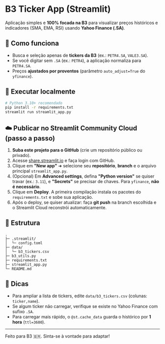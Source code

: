 # B3 Ticker App (Streamlit)

Aplicação simples e **100% focada na B3** para visualizar preços históricos e indicadores (SMA, EMA, RSI) usando **Yahoo Finance (.SA)**.

## 🧩 Como funciona
- Busca e seleção apenas de **tickers da B3** (ex.: `PETR4.SA`, `VALE3.SA`).
- Se você digitar sem `.SA` (ex.: `PETR4`), a aplicação normaliza para `PETR4.SA`.
- Preços **ajustados por proventos** (parâmetro `auto_adjust=True` do `yfinance`).

## 🚀 Executar localmente
```bash
# Python 3.10+ recomendado
pip install -r requirements.txt
streamlit run streamlit_app.py
```

## ☁️ Publicar no Streamlit Community Cloud (passo a passo)
1. **Suba este projeto para o GitHub** (crie um repositório público ou privado).
2. Acesse [share.streamlit.io](https://share.streamlit.io) e faça login com GitHub.
3. Clique em **"New app"** ➜ selecione seu **repositório**, **branch** e o arquivo principal `streamlit_app.py`.
4. (Opcional) Em **Advanced settings**, defina **"Python version"** se quiser travar (ex.: `3.11`), e **"Secrets"** se precisar de chaves. Para `yfinance`, **não é necessário**.
5. Clique em **Deploy**. A primeira compilação instala os pacotes do `requirements.txt` e sobe sua aplicação.
6. Após o deploy, se quiser atualizar: faça **git push** na branch escolhida e o Streamlit Cloud reconstrói automaticamente.

## 📁 Estrutura
```
.
├─ .streamlit/
│  └─ config.toml
├─ data/
│  └─ b3_tickers.csv
├─ b3_utils.py
├─ requirements.txt
├─ streamlit_app.py
└─ README.md
```

## 🔧 Dicas
- Para ampliar a lista de tickers, edite `data/b3_tickers.csv` (colunas: `ticker,name`).
- Se algum ticker não carregar, verifique se existe no Yahoo Finance com sufixo `.SA`.
- Para carregar mais rápido, o `@st.cache_data` guarda o histórico por **1 hora** (`ttl=3600`).

---

Feito para B3 🇧🇷. Sinta-se à vontade para adaptar!